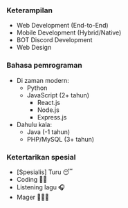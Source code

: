### Keterampilan

- Web Development (End-to-End)
- Mobile Development (Hybrid/Native)
- BOT Discord Development
- Web Design

### Bahasa pemrograman

- Di zaman modern:
  - Python
  - JavaScript (2+ tahun)
    - React.js
    - Node.js
    - Express.js
- Dahulu kala:
  - Java (-1 tahun)
  - PHP/MySQL (3+ tahun)

### Ketertarikan spesial

- \[Spesialis\] Turu 😴
- Coding 🚴‍♂️
- Listening lagu 🎧
- Mager 👨🏻‍💻
